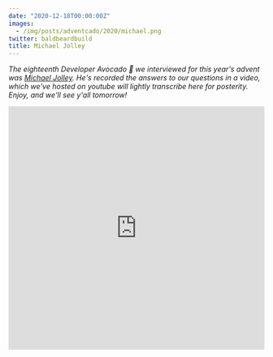 ```yaml
---
date: "2020-12-18T00:00:00Z"
images:
  - /img/posts/adventcado/2020/michael.png
twitter: baldbeardbuild
title: Michael Jolley
---
```


_The eighteenth Developer Avocado 🥑 we interviewed for this year's advent was [Michael Jolley](https://www.twitch.tv/baldbeardedbuilder). He's recorded the answers to our questions in a video, which we've hosted on youtube will lightly transcribe here for posterity. Enjoy, and we'll see y'all tomorrow!_

<iframe width="100%" height="480" src="https://www.youtube.com/embed/sYtZfJ0BofA" frameborder="0" allow="accelerometer; autoplay; clipboard-write; encrypted-media; gyroscope; picture-in-picture" allowfullscreen></iframe>
